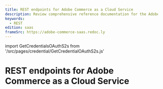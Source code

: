 ```yaml
---
title: REST endpoints for Adobe Commerce as a Cloud Service
description: Review comprehensive reference documentation for the Adobe Commerce as a Cloud Service REST API schema.
keywords:
  - REST
edition: saas
frameSrc: https://adobe-commerce-saas.redoc.ly
---
```


import GetCredentialsOAuthS2s from '/src/pages/credential/GetCredentialOAuthS2s.js'

# REST endpoints for Adobe Commerce as a Cloud Service

<GetCredentialOAuthS2s />
